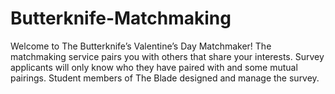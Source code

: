 # Butterknife-Matchmaking
Welcome to The Butterknife’s Valentine’s Day Matchmaker! The matchmaking service pairs you with others that share your interests. Survey applicants will only know who they have paired with and some mutual pairings. Student members of The Blade designed and manage the survey.
